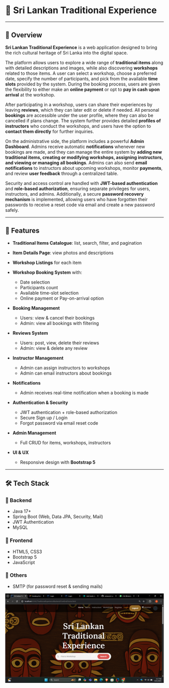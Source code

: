# 🌸 Sri Lankan Traditional Experience  

---

## 📖 Overview  

**Sri Lankan Traditional Experience** is a web application designed to bring the rich cultural heritage of Sri Lanka into the digital space.  

The platform allows users to explore a wide range of **traditional items** along with detailed descriptions and images, while also discovering **workshops** related to those items. A user can select a workshop, choose a preferred date, specify the number of participants, and pick from the available **time slots** provided by the system. During the booking process, users are given the flexibility to either make an **online payment** or opt to **pay in cash upon arrival** at the workshop.  

After participating in a workshop, users can share their experiences by leaving **reviews**, which they can later edit or delete if needed. All personal **bookings** are accessible under the user profile, where they can also be cancelled if plans change. The system further provides detailed **profiles of instructors** who conduct the workshops, and users have the option to **contact them directly** for further inquiries.  

On the administrative side, the platform includes a powerful **Admin Dashboard**. Admins receive automatic **notifications** whenever new bookings are made, and they can manage the entire system by **adding new traditional items, creating or modifying workshops, assigning instructors, and viewing or managing all bookings**. Admins can also send **email notifications** to instructors about upcoming workshops, monitor **payments**, and review **user feedback** through a centralized table.  

Security and access control are handled with **JWT-based authentication** and **role-based authorization**, ensuring separate privileges for users, instructors, and admins. Additionally, a secure **password recovery mechanism** is implemented, allowing users who have forgotten their passwords to receive a reset code via email and create a new password safely.  

---

## 🚀 Features  

- **Traditional Items Catalogue**: list, search, filter, and pagination  
- **Item Details Page**: view photos and descriptions  
- **Workshop Listings** for each item  
- **Workshop Booking System** with:  
  - Date selection  
  - Participants count  
  - Available time-slot selection  
  - Online payment or Pay-on-arrival option  

- **Booking Management**  
  - Users: view & cancel their bookings  
  - Admin: view all bookings with filtering  

- **Reviews System**  
  - Users: post, view, delete their reviews  
  - Admin: view & delete any review  

- **Instructor Management**  
  - Admin can assign instructors to workshops  
  - Admin can email instructors about bookings  

- **Notifications**  
  - Admin receives real-time notification when a booking is made  

- **Authentication & Security**  
  - JWT authentication + role-based authorization  
  - Secure Sign up / Login  
  - Forgot password via email reset code  

- **Admin Management**  
  - Full CRUD for items, workshops, instructors  

- **UI & UX**  
  - Responsive design with **Bootstrap 5**  

---

## 🛠 Tech Stack  

### 🔹 Backend  
- Java 17+  
- Spring Boot (Web, Data JPA, Security, Mail)  
- JWT Authentication  
- MySQL  

### 🔹 Frontend  
- HTML5, CSS3  
- Bootstrap 5  
- JavaScript  

### 🔹 Others  
- SMTP (for password reset & sending mails)  

![Screenshot](./FontEnd/assets/screenshots/Screenshot%20(589).png)
 
